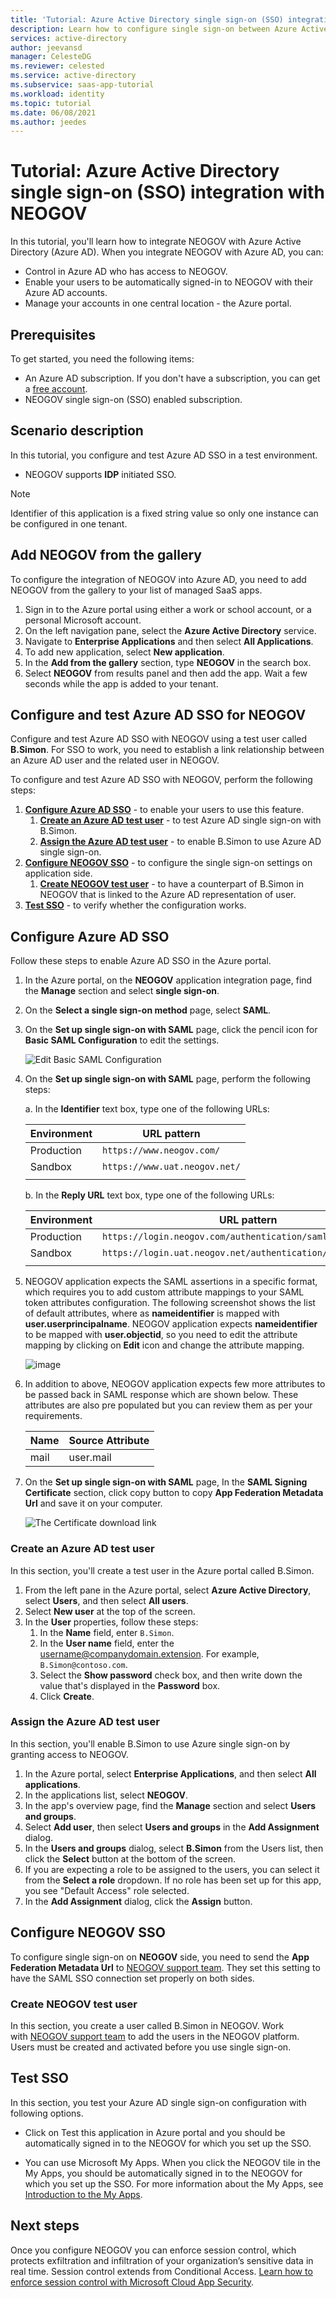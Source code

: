 ```yaml
---
title: 'Tutorial: Azure Active Directory single sign-on (SSO) integration with NEOGOV | Microsoft Docs'
description: Learn how to configure single sign-on between Azure Active Directory and NEOGOV.
services: active-directory
author: jeevansd
manager: CelesteDG
ms.reviewer: celested
ms.service: active-directory
ms.subservice: saas-app-tutorial
ms.workload: identity
ms.topic: tutorial
ms.date: 06/08/2021
ms.author: jeedes
---
```


# Tutorial: Azure Active Directory single sign-on (SSO) integration with NEOGOV

In this tutorial, you'll learn how to integrate NEOGOV with Azure Active Directory (Azure AD). When you integrate NEOGOV with Azure AD, you can:

* Control in Azure AD who has access to NEOGOV.
* Enable your users to be automatically signed-in to NEOGOV with their Azure AD accounts.
* Manage your accounts in one central location - the Azure portal.

## Prerequisites

To get started, you need the following items:

* An Azure AD subscription. If you don't have a subscription, you can get a [free account](https://azure.microsoft.com/free/).
* NEOGOV single sign-on (SSO) enabled subscription.

## Scenario description

In this tutorial, you configure and test Azure AD SSO in a test environment.

* NEOGOV supports **IDP** initiated SSO.

> [!NOTE]
> Identifier of this application is a fixed string value so only one instance can be configured in one tenant.

## Add NEOGOV from the gallery

To configure the integration of NEOGOV into Azure AD, you need to add NEOGOV from the gallery to your list of managed SaaS apps.

1. Sign in to the Azure portal using either a work or school account, or a personal Microsoft account.
1. On the left navigation pane, select the **Azure Active Directory** service.
1. Navigate to **Enterprise Applications** and then select **All Applications**.
1. To add new application, select **New application**.
1. In the **Add from the gallery** section, type **NEOGOV** in the search box.
1. Select **NEOGOV** from results panel and then add the app. Wait a few seconds while the app is added to your tenant.

## Configure and test Azure AD SSO for NEOGOV

Configure and test Azure AD SSO with NEOGOV using a test user called **B.Simon**. For SSO to work, you need to establish a link relationship between an Azure AD user and the related user in NEOGOV.

To configure and test Azure AD SSO with NEOGOV, perform the following steps:

1. **[Configure Azure AD SSO](#configure-azure-ad-sso)** - to enable your users to use this feature.
    1. **[Create an Azure AD test user](#create-an-azure-ad-test-user)** - to test Azure AD single sign-on with B.Simon.
    1. **[Assign the Azure AD test user](#assign-the-azure-ad-test-user)** - to enable B.Simon to use Azure AD single sign-on.
1. **[Configure NEOGOV SSO](#configure-neogov-sso)** - to configure the single sign-on settings on application side.
    1. **[Create NEOGOV test user](#create-neogov-test-user)** - to have a counterpart of B.Simon in NEOGOV that is linked to the Azure AD representation of user.
1. **[Test SSO](#test-sso)** - to verify whether the configuration works.

## Configure Azure AD SSO

Follow these steps to enable Azure AD SSO in the Azure portal.

1. In the Azure portal, on the **NEOGOV** application integration page, find the **Manage** section and select **single sign-on**.
1. On the **Select a single sign-on method** page, select **SAML**.
1. On the **Set up single sign-on with SAML** page, click the pencil icon for **Basic SAML Configuration** to edit the settings.

   ![Edit Basic SAML Configuration](common/edit-urls.png)

1. On the **Set up single sign-on with SAML** page, perform the following steps:

    a. In the **Identifier** text box, type one of the following URLs:

	| Environment | URL pattern |
	| -- | -- |
	| Production | `https://www.neogov.com/` |
	| Sandbox | `https://www.uat.neogov.net/` |
	| | |

    b. In the **Reply URL** text box, type one of the following URLs:

	| Environment | URL pattern |
	| -- | -- |
	| Production | `https://login.neogov.com/authentication/saml/consumer` |
	| Sandbox | `https://login.uat.neogov.net/authentication/saml/consumer` |
	| | |

1. NEOGOV application expects the SAML assertions in a specific format, which requires you to add custom attribute mappings to your SAML token attributes configuration. The following screenshot shows the list of default attributes,  where as **nameidentifier** is mapped with **user.userprincipalname**. NEOGOV application expects **nameidentifier** to be mapped with **user.objectid**, so you need to edit the attribute mapping by clicking on **Edit** icon and change the attribute mapping.

	![image](common/edit-attribute.png)

1. In addition to above, NEOGOV application expects few more attributes to be passed back in SAML response which are shown below. These attributes are also pre populated but you can review them as per your requirements.

	| Name |  Source Attribute|
	| -------|--------- |
	| mail | user.mail |

1. On the **Set up single sign-on with SAML** page, In the **SAML Signing Certificate** section, click copy button to copy **App Federation Metadata Url** and save it on your computer.

	![The Certificate download link](common/copy-metadataurl.png)

### Create an Azure AD test user

In this section, you'll create a test user in the Azure portal called B.Simon.

1. From the left pane in the Azure portal, select **Azure Active Directory**, select **Users**, and then select **All users**.
1. Select **New user** at the top of the screen.
1. In the **User** properties, follow these steps:
   1. In the **Name** field, enter `B.Simon`.  
   1. In the **User name** field, enter the username@companydomain.extension. For example, `B.Simon@contoso.com`.
   1. Select the **Show password** check box, and then write down the value that's displayed in the **Password** box.
   1. Click **Create**.

### Assign the Azure AD test user

In this section, you'll enable B.Simon to use Azure single sign-on by granting access to NEOGOV.

1. In the Azure portal, select **Enterprise Applications**, and then select **All applications**.
1. In the applications list, select **NEOGOV**.
1. In the app's overview page, find the **Manage** section and select **Users and groups**.
1. Select **Add user**, then select **Users and groups** in the **Add Assignment** dialog.
1. In the **Users and groups** dialog, select **B.Simon** from the Users list, then click the **Select** button at the bottom of the screen.
1. If you are expecting a role to be assigned to the users, you can select it from the **Select a role** dropdown. If no role has been set up for this app, you see "Default Access" role selected.
1. In the **Add Assignment** dialog, click the **Assign** button.

## Configure NEOGOV SSO

To configure single sign-on on **NEOGOV** side, you need to send the **App Federation Metadata Url** to [NEOGOV support team](mailto:itops@neogov.net). They set this setting to have the SAML SSO connection set properly on both sides.

### Create NEOGOV test user

In this section, you create a user called B.Simon in NEOGOV. Work with [NEOGOV support team](mailto:itops@neogov.net) to add the users in the NEOGOV platform. Users must be created and activated before you use single sign-on.

## Test SSO 

In this section, you test your Azure AD single sign-on configuration with following options.

* Click on Test this application in Azure portal and you should be automatically signed in to the NEOGOV for which you set up the SSO.

* You can use Microsoft My Apps. When you click the NEOGOV tile in the My Apps, you should be automatically signed in to the NEOGOV for which you set up the SSO. For more information about the My Apps, see [Introduction to the My Apps](../user-help/my-apps-portal-end-user-access.md).

## Next steps

Once you configure NEOGOV you can enforce session control, which protects exfiltration and infiltration of your organization’s sensitive data in real time. Session control extends from Conditional Access. [Learn how to enforce session control with Microsoft Cloud App Security](/cloud-app-security/proxy-deployment-aad).
